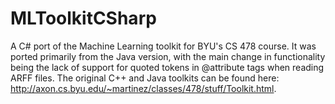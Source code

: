 MLToolkitCSharp
===============

A C# port of the Machine Learning toolkit for BYU's CS 478 course. It was ported primarily from the Java version, with the main change in functionality being the lack of support for quoted tokens in @attribute tags when reading ARFF files. The original C++ and Java toolkits can be found here: http://axon.cs.byu.edu/~martinez/classes/478/stuff/Toolkit.html.